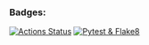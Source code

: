 ### Badges:
[![Actions Status](https://github.com/snegirevdv/python-project-50/actions/workflows/hexlet-check.yml/badge.svg)](https://github.com/snegirevdv/python-project-50/actions)
[![Pytest & Flake8](https://github.com/snegirevdv/python-project-50/actions/workflows/check.yml/badge.svg)](https://github.com/snegirevdv/python-project-50/actions/workflows/check.yml)